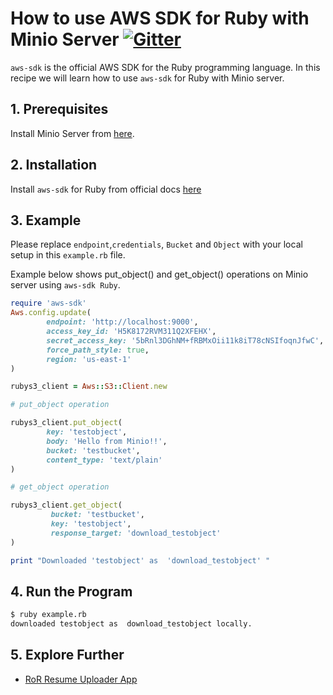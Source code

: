 # How to use AWS SDK for Ruby with Minio Server [![Gitter](https://badges.gitter.im/Join%20Chat.svg)](https://gitter.im/minio/minio?utm_source=badge&utm_medium=badge&utm_campaign=pr-badge&utm_content=badge)

`aws-sdk` is the official AWS SDK for the Ruby programming language. In this recipe we will learn how to use `aws-sdk` for  Ruby with Minio server.


## 1. Prerequisites

Install Minio Server from [here](http://docs.minio.io/docs/minio).
 
## 2. Installation

Install `aws-sdk` for Ruby from  official docs [here](https://aws.amazon.com/sdk-for-ruby/) 


## 3. Example

Please replace ``endpoint``,``credentials``, ``Bucket`` and ``Object`` with your local setup in this ``example.rb`` file.

Example below shows put_object() and get_object() operations on Minio server using `aws-sdk Ruby`.


```ruby
require 'aws-sdk'
Aws.config.update(
        endpoint: 'http://localhost:9000',
        access_key_id: 'H5K8172RVM311Q2XFEHX',
        secret_access_key: '5bRnl3DGhNM+fRBMxOii11k8iT78cNSIfoqnJfwC',
        force_path_style: true,
        region: 'us-east-1'
)

rubys3_client = Aws::S3::Client.new

# put_object operation

rubys3_client.put_object(
        key: 'testobject',
        body: 'Hello from Minio!!',
        bucket: 'testbucket',
        content_type: 'text/plain'
)

# get_object operation

rubys3_client.get_object(
         bucket: 'testbucket',
         key: 'testobject',
         response_target: 'download_testobject'
)

print "Downloaded 'testobject' as  'download_testobject' "

```

## 4. Run the Program

```sh
$ ruby example.rb
downloaded testobject as  download_testobject locally.
```
## 5. Explore Further

* [RoR Resume Uploader App](https://docs.minio.io/docs/ror-resume-uploader-app)
